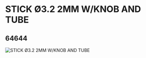 # STICK Ø3.2 2MM W/KNOB AND TUBE
## 64644
![STICK Ø3.2 2MM W/KNOB AND TUBE](https://lc-www-live-s.legocdn.com/media/bricks/5/2/4538126.jpg)